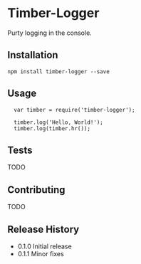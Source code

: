 Timber-Logger
=============

Purty logging in the console.

## Installation

  `npm install timber-logger --save`

## Usage

```
  var timber = require('timber-logger');

  timber.log('Hello, World!');
  timber.log(timber.hr());
```

## Tests

  TODO

## Contributing

  TODO

## Release History

* 0.1.0 Initial release
* 0.1.1 Minor fixes
